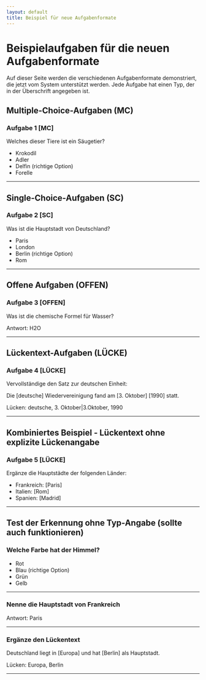 ```yaml
---
layout: default
title: Beispiel für neue Aufgabenformate
---
```


# Beispielaufgaben für die neuen Aufgabenformate

Auf dieser Seite werden die verschiedenen Aufgabenformate demonstriert, die jetzt vom System unterstützt werden. Jede Aufgabe hat einen Typ, der in der Überschrift angegeben ist.

## Multiple-Choice-Aufgaben (MC)

### Aufgabe 1 [MC]

Welches dieser Tiere ist ein Säugetier?

- Krokodil
- Adler
- Delfin (richtige Option)
- Forelle

---

## Single-Choice-Aufgaben (SC)

### Aufgabe 2 [SC]

Was ist die Hauptstadt von Deutschland?

- Paris
- London
- Berlin (richtige Option)
- Rom

---

## Offene Aufgaben (OFFEN)

### Aufgabe 3 [OFFEN]

Was ist die chemische Formel für Wasser?

Antwort: H2O

---

## Lückentext-Aufgaben (LÜCKE)

### Aufgabe 4 [LÜCKE]

Vervollständige den Satz zur deutschen Einheit:

Die [deutsche] Wiedervereinigung fand am [3. Oktober] [1990] statt.

Lücken: deutsche, 3. Oktober|3.Oktober, 1990

---

## Kombiniertes Beispiel - Lückentext ohne explizite Lückenangabe

### Aufgabe 5 [LÜCKE]

Ergänze die Hauptstädte der folgenden Länder:

- Frankreich: [Paris]
- Italien: [Rom]
- Spanien: [Madrid]

---

## Test der Erkennung ohne Typ-Angabe (sollte auch funktionieren)

### Welche Farbe hat der Himmel?

- Rot
- Blau (richtige Option)
- Grün
- Gelb

---

### Nenne die Hauptstadt von Frankreich

Antwort: Paris

---

### Ergänze den Lückentext

Deutschland liegt in [Europa] und hat [Berlin] als Hauptstadt.

Lücken: Europa, Berlin

---

